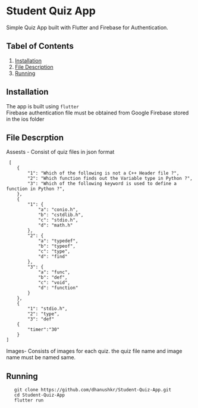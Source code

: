# Student Quiz App

Simple Quiz App built with Flutter and Firebase for Authentication. 

## Tabel of Contents

1. [Installation](#installation)
2. [File Description](#files)
3. [Running](#running)

## Installation <a name="installation"></a>

The app is built using ```flutter```</br>
Firebase authentication file must be obtained from Google Firebase stored in the ios folder

## File Descrption <a name="files"></a>
Assests -  Consist of quiz files in json format
```
 [
    {
        "1": "Which of the following is not a C++ Header file ?",
        "2": "Which function finds out the Variable type in Python ?",
        "3": "Which of the following keyword is used to define a function in Python ?",
    },
    {
        "1": {
            "a": "conio.h",
            "b": "cstdlib.h",
            "c": "stdio.h",
            "d": "math.h"
        },
        "2": {
            "a": "typedef",
            "b": "typeof",
            "c": "type",
            "d": "find"
        },
        "3": {
            "a": "func",
            "b": "def",
            "c": "void",
            "d": "function"
        }      
    },
    {
        "1": "stdio.h",
        "2": "type",
        "3": "def"
    {
        "timer":"30"
    }
]
```
Images- Consists of images for each quiz. the quiz file name and image name must be named same.

## Running <a name="running"></a>
```
   git clone https://github.com/dhanushkr/Student-Quiz-App.git
   cd Student-Quiz-App
   flutter run
```
